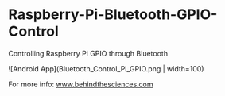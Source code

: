 # Raspberry-Pi-Bluetooth-GPIO-Control
Controlling Raspberry Pi GPIO through Bluetooth

![Android App](Bluetooth_Control_Pi_GPIO.png | width=100)

For more info: www.behindthesciences.com
